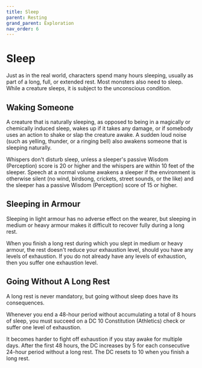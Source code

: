 ```yaml
---
title: Sleep
parent: Resting
grand_parent: Exploration
nav_order: 6
---
```


# Sleep
Just as in the real world, characters spend many hours sleeping, usually as part of a long, full, or extended rest. Most monsters also need to sleep. While a creature sleeps, it is subject to the unconscious condition.

## Waking Someone
A creature that is naturally sleeping, as opposed to being in a magically or chemically induced sleep, wakes up if it takes any damage, or if somebody uses an action to shake or slap the creature awake. A sudden loud noise (such as yelling, thunder, or a ringing bell) also awakens someone that is sleeping naturally.

Whispers don't disturb sleep, unless a sleeper's passive Wisdom (Perception) score is 20 or higher and the whispers are within 10 feet of the sleeper. Speech at a normal volume awakens a sleeper if the environment is otherwise silent (no wind, birdsong, crickets, street sounds, or the like) and the sleeper has a passive Wisdom (Perception) score of 15 or higher.

## Sleeping in Armour
Sleeping in light armour has no adverse effect on the wearer, but sleeping in medium or heavy armour makes it difficult to recover fully during a long rest.

When you finish a long rest during which you slept in medium or heavy armour, the rest doesn't reduce your exhaustion level, should you have any levels of exhaustion. If you do not already have any levels of exhaustion, then you suffer one exhaustion level.

## Going Without A Long Rest
A long rest is never mandatory, but going without sleep does have its consequences.

Whenever you end a 48-hour period without accumulating a total of 8 hours of sleep, you must succeed on a DC 10 Constitution (Athletics) check or suffer one level of exhaustion.

It becomes harder to fight off exhaustion if you stay awake for multiple days. After the first 48 hours, the DC increases by 5 for each consecutive 24-hour period without a long rest. The DC resets to 10 when you finish a long rest.